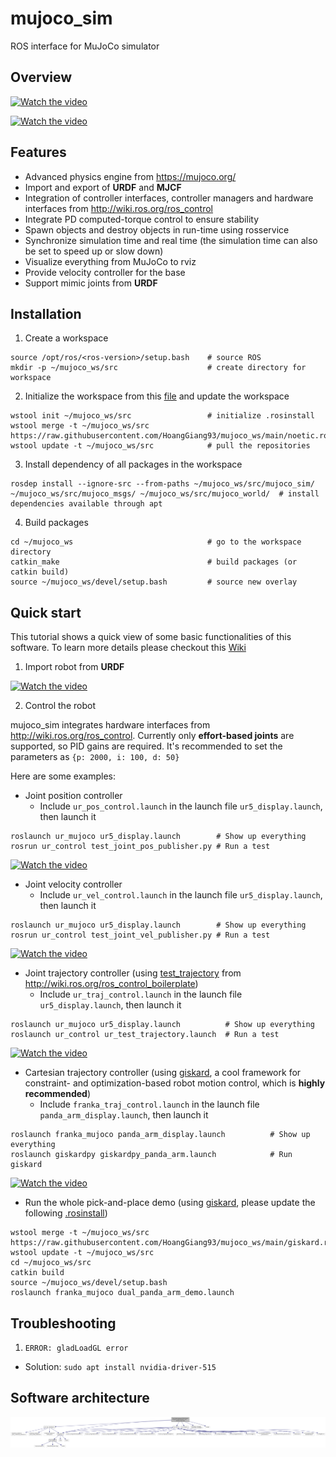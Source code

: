 # mujoco_sim
ROS interface for MuJoCo simulator

## Overview

[![Watch the video]()](https://user-images.githubusercontent.com/64316740/159088750-e9e4d239-81d0-4d99-bae5-8b5e348bfe07.mp4)

[![Watch the video]()](https://user-images.githubusercontent.com/64316740/165394434-81d07b3c-af3e-48f4-b483-2a72927c6ef8.mp4)

## Features
- Advanced physics engine from https://mujoco.org/
- Import and export of **URDF** and **MJCF**
- Integration of controller interfaces, controller managers and hardware interfaces from http://wiki.ros.org/ros_control
- Integrate PD computed-torque control to ensure stability
- Spawn objects and destroy objects in run-time using rosservice
- Synchronize simulation time and real time (the simulation time can also be set to speed up or slow down)
- Visualize everything from MuJoCo to rviz
- Provide velocity controller for the base
- Support mimic joints from **URDF**

## Installation
1) Create a workspace
```
source /opt/ros/<ros-version>/setup.bash    # source ROS
mkdir -p ~/mujoco_ws/src                    # create directory for workspace
```
2) Initialize the workspace from this [file](https://raw.githubusercontent.com/HoangGiang93/mujoco_ws/main/noetic.rosinstall) and update the workspace
```
wstool init ~/mujoco_ws/src                 # initialize .rosinstall
wstool merge -t ~/mujoco_ws/src https://raw.githubusercontent.com/HoangGiang93/mujoco_ws/main/noetic.rosinstall
wstool update -t ~/mujoco_ws/src            # pull the repositories
```
3) Install dependency of all packages in the workspace
```
rosdep install --ignore-src --from-paths ~/mujoco_ws/src/mujoco_sim/ ~/mujoco_ws/src/mujoco_msgs/ ~/mujoco_ws/src/mujoco_world/  # install dependencies available through apt
```
4) Build packages
```
cd ~/mujoco_ws                              # go to the workspace directory
catkin_make                                 # build packages (or catkin build)
source ~/mujoco_ws/devel/setup.bash         # source new overlay
```

## Quick start
This tutorial shows a quick view of some basic functionalities of this software. To learn more details please checkout this [Wiki](https://github.com/HoangGiang93/mujoco_sim/wiki)
1) Import robot from **URDF**

[![Watch the video]()](https://user-images.githubusercontent.com/64316740/159138084-c8cad813-6d55-4dab-874d-82870c793484.mp4)

2) Control the robot

mujoco_sim integrates hardware interfaces from http://wiki.ros.org/ros_control. Currently only **effort-based joints** are supported, so PID gains are required. It's recommended to set the parameters as ```{p: 2000, i: 100, d: 50}```

Here are some examples:
- Joint position controller
  - Include `ur_pos_control.launch` in the launch file `ur5_display.launch`, then launch it
```
roslaunch ur_mujoco ur5_display.launch        # Show up everything
rosrun ur_control test_joint_pos_publisher.py # Run a test
```
[![Watch the video]()](https://user-images.githubusercontent.com/64316740/159139781-3c3bc83f-d6df-46ac-a679-e7591d252b85.mp4)

- Joint velocity controller
  - Include `ur_vel_control.launch` in the launch file `ur5_display.launch`, then launch it
```
roslaunch ur_mujoco ur5_display.launch        # Show up everything
rosrun ur_control test_joint_vel_publisher.py # Run a test
```
[![Watch the video]()](https://user-images.githubusercontent.com/64316740/159139857-8beef478-e300-44c8-86b1-e1d28ce41519.mp4)

- Joint trajectory controller (using [test_trajectory](https://github.com/PickNikRobotics/ros_control_boilerplate/blob/noetic-devel/src/tools/test_trajectory.cpp) from http://wiki.ros.org/ros_control_boilerplate)
  - Include `ur_traj_control.launch` in the launch file `ur5_display.launch`, then launch it
```
roslaunch ur_mujoco ur5_display.launch          # Show up everything
roslaunch ur_control ur_test_trajectory.launch  # Run a test
```
[![Watch the video]()](https://user-images.githubusercontent.com/64316740/159139999-4913c350-a5e7-4218-973d-2e73525f06cd.mp4)

- Cartesian trajectory controller (using [giskard](http://giskard.de/wiki:tutorials), a cool framework for constraint- and optimization-based robot motion control, which is **highly recommended**)
  - Include `franka_traj_control.launch` in the launch file `panda_arm_display.launch`, then launch it
```
roslaunch franka_mujoco panda_arm_display.launch          # Show up everything
roslaunch giskardpy giskardpy_panda_arm.launch            # Run giskard
```
[![Watch the video]()](https://user-images.githubusercontent.com/64316740/159140897-b5781e0e-e5e6-4473-89ef-03b5c79241c4.mp4)

- Run the whole pick-and-place demo (using [giskard](http://giskard.de/wiki:tutorials), please update the following [.rosinstall](https://raw.githubusercontent.com/HoangGiang93/mujoco_ws/main/giskard.rosinstall))
```
wstool merge -t ~/mujoco_ws/src https://raw.githubusercontent.com/HoangGiang93/mujoco_ws/main/giskard.rosinstall
wstool update -t ~/mujoco_ws/src
cd ~/mujoco_ws/src
catkin build
source ~/mujoco_ws/devel/setup.bash
roslaunch franka_mujoco dual_panda_arm_demo.launch
```

## Troubleshooting
1) `ERROR: gladLoadGL error`
- Solution: `sudo apt install nvidia-driver-515`

## Software architecture
![Picture](docs/html/mj__main_8cpp__incl.png)
